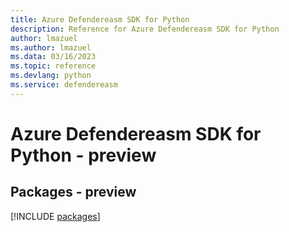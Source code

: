 ```yaml
---
title: Azure Defendereasm SDK for Python
description: Reference for Azure Defendereasm SDK for Python
author: lmazuel
ms.author: lmazuel
ms.data: 03/16/2023
ms.topic: reference
ms.devlang: python
ms.service: defendereasm
---
```

# Azure Defendereasm SDK for Python - preview
## Packages - preview
[!INCLUDE [packages](defendereasm-index.md)]